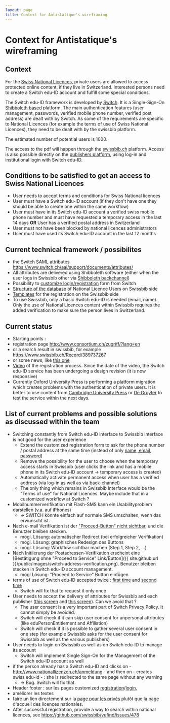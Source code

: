 ```yaml
---
layout: page
title: Context for Antistatique's wireframing
---
```

# Context for Antistatique's wireframing

## Context

For the [Swiss National Licences](http://www.nationallicences.ch), private users are allowed to access protected online content, if they live in Switzerland. Interested persons need to create a Switch edu-ID account and fulfill some special conditions.

The Switch edu-ID framework is developed by [Switch](http://www.switch.ch/). It is a Single-Sign-On [Shibboleth based](https://en.wikipedia.org/wiki/Shibboleth_%28Internet2%29) platform. The main authentication features (user management, passwords, verified mobile phone number, verified post address) are dealt with by Switch. As some of the requirements are specific to National Licences (for example the terms of use of Swiss National Licences), they need to be dealt with by the swissbib platform.

The estimated number of potential users is 1000.

The access to the pdf will happen through the [swissbib.ch](http://swissbib.ch) platform. Access is also possible directly on the [publishers platform](http://dx.doi.org/10.1017/pli.2015.18), using log-in and institutional login with Switch edu-ID.


## Conditions to be satisfied to get an access to Swiss National Licences

 * User needs to accept terms and conditions for Swiss National licences
 * User must have a Switch edu-ID account (if they don't have one they should be able to create one within the same workflow)
 * User must have in its Switch edu-ID account a verified swiss mobile phone number and must have requested a temporary access in the last 14 days **OR** User has a verified postal address in Switzerland
 * User must not have been blocked by national licences administrators
 * User must have used its Switch edu-ID account in the last 12 months


## Current technical framework / possibilites

 * the Switch SAML attributes <https://www.switch.ch/aai/support/documents/attributes/>
 * All attributes are delivered using Shibboleth software (either when the user logs in Swissbib other via [Shibboleth backchannel](https://wiki.shibboleth.net/confluence/display/IDP30/SecurityAndNetworking#SecurityAndNetworking-Back-ChannelSupport))
 * Possibility to [customize login/registration](https://forge.switch.ch/projects/edu-id/wiki/Swiss_edu-ID_Registration_Form_Parameters) form from Switch
 * [Structure of the database](https://github.com/swissbib/vufind/blob/master/sbDocumentation/vf3sb_mysql_migrate_swiss_national_licences.sql) of National Licence Users on Swissbib side
 * [Templates](https://github.com/swissbib/vufind/tree/master/themes/sbvfrdsingle/templates/nationallicences) for the registration on the Swissbib side
 * To use Swissbib, only a basic Switch edu-ID is needed (email, name). Only the use of National Licences content within Swissbib requires the added verification to make sure the person lives in Switzerland.


## Current status

 * Starting points :
  * registration page <http://www.consortium.ch/zugriff/?lang=en>
  * or a search result in swissbib, for example <https://www.swissbib.ch/Record/389737267>
  * or some news, like [this one](http://blog.bcul.ch/2017/01/plus-de-2-millions-darticles-scientifiques-accessibles-aux-residents-de-suisse/)
 * [Video](https://www.youtube.com/watch?v=mMT8tvHVi-8) of the registration process. Since the date of the video, the Switch edu-ID service has been undergoing a design revision (it is now responsive)
 * Currently Oxford University Press is performing a platform migration which creates problems with the authentication of private users. It is better to use content from [Cambridge University Press](https://www.swissbib.ch/Search/Results?lookfor=nationallicencecambridge*&type=AllFields) or [De Gruyter](https://www.swissbib.ch/Search/Results?lookfor=nationallicencegruyter*&type=AllFields&limit=20&sort=relevance) to test the service within the next days.

## List of current problems and possible solutions as discussed within the team

  * Switching constantly from Switch edu-ID interface to Swissbib interface is not good for the user experience
    * Extend the customized registration form to ask for the phone number / postal address at the same time (instead of only [name, email, password](https://youtu.be/mMT8tvHVi-8?t=1m05s))
    * Remove the possibility for the user to choose when the temporary access starts in Swissbib (user clicks the link and has a mobile phone in its Switch edu-ID account -> temporary access is created)
    * Automatically activate permanent access when user has a verified address (via log-in as well as via back-channel)
    * The only thing which remains in Swissbib Interface would be the "Terms of use" for National Licences. Maybe include that in a customized workflow at Switch ?
  * Mobilnummerverifikation mit Flash-SMS kann ein Usabilityproblem darstellen (v.a. auf iPhones)
    * -> SWITCH könnte einfach auf normale SMS umschalten, wenn das erwünscht ist.
  * Nach e-mail Verifikation ist der ["Proceed-Button" nicht sichtbar](https://youtu.be/mMT8tvHVi-8?t=2m5s), und die Benutzer bleiben stecken.
    * mögl. Lösung: automatischer Redirect (bei erfolgreicher Verifikation)
    * mögl. Lösung: graphisches Redesign des Buttons
    * mögl. Lösung: Workflow sichtbar machen (Step 1, Step 2, ...)
  * Nach Initiierung der Postadressen-Verifikation erscheint eine [Bestätigung ohne "Proceed to Service" Link/Button]({{ site.github.url }}/public/images/switch-address-verification.png). Benutzer bleiben stecken in Switch edu-ID account management.
    * mögl Lösung: "Proceed to Service"  Button einfügen
  * terms of use of Switch edu-ID accepted twice : [first time](https://youtu.be/mMT8tvHVi-8?t=1m45s) and [second time](https://youtu.be/mMT8tvHVi-8?t=2m45s)
    * Switch will fix that to request it only once
  * User needs to accept the delivery of attributes for Swissbib and each publisher ([this screen](https://youtu.be/mMT8tvHVi-8?t=3m50s) and [this screen](https://youtu.be/mMT8tvHVi-8?t=5m21s)). Can we avoid that ?
    * The user consent is a very important part of Switch Privacy Policy. It cannot simply be avoided.
    * Switch will check if it can skip user consent for unpersonal attributes (like eduPersonEntitlement and Affiliation)
    * Switch will check if it is possible to gather several user consent in one step (for example Swissbib asks for the user consent for Swissbib as well as the various publishers)
  * User needs to login on Swissbib as well as on Switch edu-ID to manage its account
    * Switch will implement Single Sign-On for the Management of the Switch edu-ID account as well
  * if the person already has a Switch edu-ID and clicks on - <http://www.nationallizenzen.ch/anmeldung> - and then on - creates swiss edu-id - : she is redirected to the same page without any warning
    * -> Bug. Switch will fix that.
 * Header footer : sur les pages customized [registration](https://youtu.be/mMT8tvHVi-8?t=1m09s)/[login](https://youtu.be/mMT8tvHVi-8?t=0m56s),
  * améliorer les textes
  * faire un lien directement sur la [page pour les privés](http://www.consortium.ch/zugriff/?lang=en) plutôt que la page d'accueil des licences nationales.
* After successful registration, provide a way to search within national licences, see <https://github.com/swissbib/vufind/issues/478>
